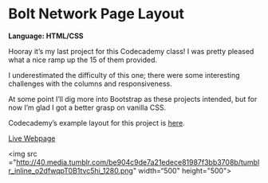 # Bolt Network Page Layout
<strong>Language: HTML/CSS</strong>

Hooray it’s my last project for this Codecademy class! I was pretty pleased what a nice ramp up the 15 of them provided.

I underestimated the difficulty of this one; there were some interesting challenges with the columns and responsiveness. 

At some point I’ll dig more into Bootstrap as these projects intended, but for now I’m glad I got a better grasp on vanilla CSS.

Codecademy’s example layout for this project is <a href="https://s3.amazonaws.com/codecademy-content/projects/newsroom/index.html">here</a>.

<a href="http://dargacode.github.io/CodecademyNewsroomLayout/">Live Webpage</a>

<img src ="http://40.media.tumblr.com/be904c9de7a21edece81987f3bb3708b/tumblr_inline_o2dfwqpT0B1tvc5hi_1280.png" width=“500" height="500">
